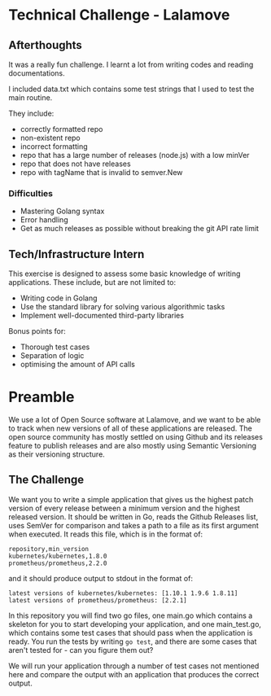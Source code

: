# Technical Challenge - Lalamove

## Afterthoughts
It was a really fun challenge. I learnt a lot from writing codes and reading documentations.

I included data.txt which contains some test strings that I used to test the main routine. 

They include: 
- correctly formatted repo
- non-existent repo
- incorrect formatting
- repo that has a large number of releases (node.js) with a low minVer
- repo that does not have releases
- repo with tagName that is invalid to semver.New

### Difficulties
- Mastering Golang syntax
- Error handling
- Get as much releases as possible without breaking the git API rate limit


## Tech/Infrastructure Intern

This exercise is designed to assess some basic knowledge of writing applications. These include, but are not limited to:
- Writing code in Golang
- Use the standard library for solving various algorithmic tasks
- Implement well-documented third-party libraries

Bonus points for:
- Thorough test cases
- Separation of logic
- optimising the amount of API calls

# Preamble
We use a lot of Open Source software at Lalamove, and we want to be able to track when new versions of all of these applications are released. The open source community has mostly settled on using Github and its releases feature to publish releases and are also mostly using Semantic Versioning as their versioning structure.

## The Challenge
We want you to write a simple application that gives us the highest patch version of every release between a minimum version and the highest released version.
It should be written in Go, reads the Github Releases list, uses SemVer for comparison and takes a path to a file as its first argument when executed. It reads this file, which is in the format of:
```
repository,min_version
kubernetes/kubernetes,1.8.0
prometheus/prometheus,2.2.0
```
and it should produce output to stdout in the format of:
```
latest versions of kubernetes/kubernetes: [1.10.1 1.9.6 1.8.11]
latest versions of prometheus/prometheus: [2.2.1]
```

In this repository you will find two go files, one main.go which contains a skeleton for you to start developing your application, and one main_test.go, which contains some test cases that should pass when the application is ready. You run the tests by writing `go test`, and there are some cases that aren't tested for - can you figure them out?

We will run your application through a number of test cases not mentioned here and compare the output with an application that produces the correct output.
